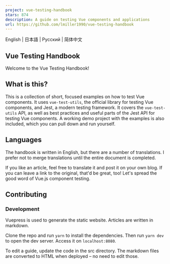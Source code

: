 ```yaml
---
project: vue-testing-handbook
stars: 874
description: A guide on testing Vue components and applications
url: https://github.com/lmiller1990/vue-testing-handbook
---
```


English | 日本語 | Русский | 简体中文

Vue Testing Handbook
--------------------

Welcome to the Vue Testing Handbook!

What is this?
-------------

This is a collection of short, focused examples on how to test Vue components. It uses `vue-test-utils`, the official library for testing Vue components, and Jest, a modern testing framework. It covers the `vue-test-utils` API, as well as best practices and useful parts of the Jest API for testing Vue components. A working demo project with the examples is also included, which you can pull down and run yourself.

Languages
---------

The handbook is written in English, but there are a number of translations. I prefer not to merge translations until the entire document is completed.

If you like an article, feel free to translate it and post it on your own blog. If you can leave a link to the original, that'd be great, too! Let's spread the good word of Vue.js component testing.

Contributing
------------

### Development

Vuepress is used to generate the static website. Articles are written in markdown.

Clone the repo and run `yarn` to install the dependencies. Then run `yarn dev` to open the dev server. Access it on `localhost:8080`.

To edit a guide, update the code in the src directory. The markdown files are converted to HTML when deployed – no need to edit those.
